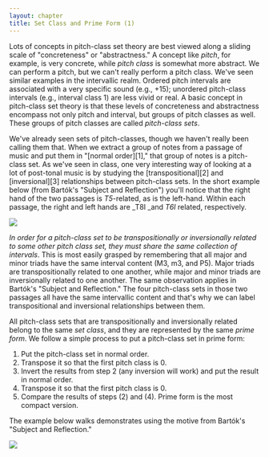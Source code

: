 ```yaml
---
layout: chapter
title: Set Class and Prime Form (1)
---
```


Lots of concepts in pitch-class set theory are best viewed along a sliding scale of "concreteness" or "abstractness." A concept like _pitch_, for example, is very concrete, while _pitch class_ is somewhat more abstract. We can perform a pitch, but we can't really perform a pitch class. We've seen similar examples in the intervallic realm. Ordered pitch intervals are associated with a very specific sound (e.g., +15); unordered pitch-class intervals (e.g., interval class 1) are less vivid or real. A basic concept in pitch-class set theory is that these levels of concreteness and abstractness encompass not only pitch and interval, but groups of pitch classes as well. These groups of pitch classes are called _pitch-class sets_.

We've already seen sets of pitch-classes, though we haven't really been calling them that. When we extract a group of notes from a passage of music and put them in "[normal order][1]," that group of notes is a pitch-class set. As we've seen in class, one very interesting way of looking at a lot of post-tonal music is by studying the [transpositional][2] and [inversional][3] relationships between pitch-class sets. In the short example below (from Bartók's "Subject and Reflection") you'll notice that the right hand of the two passages is _T5_-related, as is the left-hand. Within each passage, the right and left hands are _T8I _and _T6I_ related, respectively.

[![](/images/postTonal/subjecdtAndReflection.png)](/images/postTonal/subjecdtAndReflection.png)

_In order for a pitch-class set to be transpositionally or inversionally related to some other pitch class set, they must share the same collection of intervals_. This is most easily grasped by remembering that all major and minor triads have the same interval content (M3, m3, and P5). Major triads are transpositionally related to one another, while major and minor triads are inversionally related to one another. The same observation applies in Bartók's "Subject and Reflection." The four pitch-class sets in those two passages all have the same intervallic content and that's why we can label transpositional and inversional relationships between them.

All pitch-class sets that are transpositionally and inversionally related belong to the same _set class_, and they are represented by the same _prime form_. We follow a simple process to put a pitch-class set in prime form:

1. Put the pitch-class set in normal order.
2. Transpose it so that the first pitch class is 0.
3. Invert the results from step 2 (any inversion will work) and put the result in normal order.
4. Transpose it so that the first pitch class is 0.
5. Compare the results of steps (2) and (4). Prime form is the most compact version.

The example below walks demonstrates using the motive from Bartók's "Subject and Reflection."

[![](/images/postTonal/primeForm.png)](/images/postTonal/primeForm.png)
